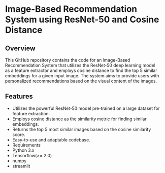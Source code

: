 # Image-Based Recommendation System using ResNet-50 and Cosine Distance

## Overview

This GitHub repository contains the code for an Image-Based Recommendation System that utilizes the ResNet-50 deep learning model as a feature extractor and employs cosine distance to find the top 5 similar embeddings for a given input image. The system aims to provide users with personalized recommendations based on the visual content of the images.

## Features
- Utilizes the powerful ResNet-50 model pre-trained on a large dataset for feature extraction.
- Employs cosine distance as the similarity metric for finding similar embeddings.
- Returns the top 5 most similar images based on the cosine similarity score.
- Easy-to-use and adaptable codebase.
- Requirements
- Python 3.x
- Tensorflow(>= 2.0)
- numpy
- streamlit 

